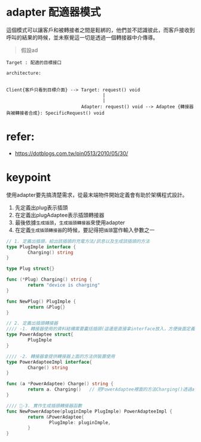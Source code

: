# adapter 配適器模式
這個模式可以讓客戶和被轉接者之間是鬆綁的，他們並不認識彼此，而客戶接收到呼叫的結果的時候，並未察覺這一切是透過一個轉接器中介傳導。
> 假設ad

```
Target : 配適的目標接口

architecture:


Client{客戶只看到目標介面} --> Target: request() void
                                    |
                                    |
                            Adapter: request() void --> Adaptee {轉接器與被轉接者合成}: SpecificRequest() void
```


# refer:
- https://dotblogs.com.tw/pin0513/2010/05/30/


# keypoint
使用adapter要先搞清楚需求，從最末端物件開始定義會有助於架構程式設計。
1. 先定義出plug表示插頭
2. 在定義出plugAdaptee表示插頭轉接器
3. 最後依據`生成插頭`，`生成插頭轉接器`來使用adapter
4. 在定義`生成插頭轉接器`的時候，要記得把`插頭`當作輸入參數之一
```go
// 1. 定義出插頭，給出該插頭的充電方法/訊息以及生成該插頭的方法
type PlugImple interface {
        Charging() string
}

type Plug struct{}

func (*Plug) Charging() string {
        return "device is charging"
}

func NewPlug() PlugImple {
        return &Plug{}
}

// 2. 定義出插頭轉接器
//// -1. 轉接器使用的資料結構需要囊括插頭(這邊是直接拿interface放入，方便後面定義多種插頭)
type PowerAdaptee struct{
        PlugImple
}

//// -2. 轉接器會提供轉接器上面的方法供裝置使用
type PowerAdapteeImpl interface{
        Charge() string
}

func (a *PowerAdaptee) Charge() string {
        return a. Charging()   // 把PowerAdaptee裡面的方法Charging()透過a物件調用出來
}

//// -3. 實作生成插頭轉接器函數
func NewPowerAdaptee(pluginImple PlugImple) PowerAdapteeImpl {
        return &PowerAdaptee{
                PlugImple: pluginImple,
        }
}

```